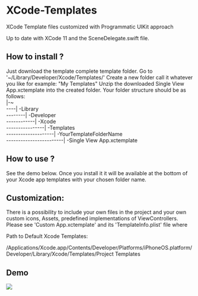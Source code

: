 # XCode-Templates
XCode Template files customized with Programmatic UIKit approach

Up to date with XCode 11 and the SceneDelegate.swift file.

## How to install ?

Just download the template complete template folder.
Go to '\~/Library/Developer/Xcode/Templates/'
Create a new folder call it whatever you like for example: "My Templates"
Unzip the downloaded Single View App.xctemplate into the created folder.
Your folder structure should be as follows:<br>
|-\~<br>
----|	-Library<br>
--------|	-Developer<br>
------------|	-Xcode<br>
----------------|	-Templates<br>
--------------------|	-YourTemplateFolderName<br>
------------------------|	-Single View App.xctemplate<br>

## How to use ?

See the demo below. Once you install it it will be available at the bottom of your Xcode app templates with your chosen folder name.

## Customization:

There is a possibility to include your own files in the project and your own custom icons, Assets, predefined implementations of ViewControllers. Please see 'Custom App.xctemplate' and its 'TemplateInfo.plist' file where 

Path to Default Xcode Templates:

/Applications/Xcode.app/Contents/Developer/Platforms/iPhoneOS.platform/Developer/Library/Xcode/Templates/Project Templates

## Demo
<p align="left"><img src="https://raw.github.com/verebes1/XCode-Templates/master/demo-assets/demo-smallest.gif"/></p>

